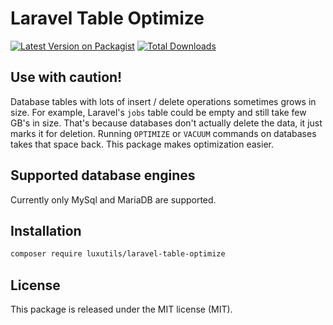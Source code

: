 # Laravel Table Optimize
[![Latest Version on Packagist](https://img.shields.io/packagist/v/luxutils/laravel-table-optimize.svg?style=flat-square)](https://packagist.org/packages/luxutils/laravel-table-optimize)
[![Total Downloads](https://img.shields.io/packagist/dt/luxutils/laravel-table-optimize.svg?style=flat-square)](https://packagist.org/packages/luxutils/laravel-table-optimize)

## Use with caution!

Database tables with lots of insert / delete operations sometimes grows in size. For example, Laravel's `jobs` table could be empty and still take few GB's in size. That's because databases don't actually delete the data, it just marks it for deletion. Running `OPTIMIZE` or `VACUUM` commands on databases takes that space back. This package makes optimization easier.

## Supported database engines

Currently only MySql and MariaDB are supported.

## Installation

```bash
composer require luxutils/laravel-table-optimize
```

## License

This package is released under the MIT license (MIT).
